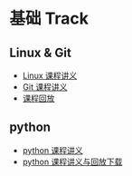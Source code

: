 # 基础 Track


## Linux & Git

- [Linux 课程讲义](/basic/linux&git/Linux) 
- [Git 课程讲义](/basic/linux&git/Git) 
- [课程回放]()

## python

- [python 课程讲义](/basic/python/python) 
- [python 课程讲义与回放下载](https://cloud.tsinghua.edu.cn/d/a8e5ed9774c9467bab66/)
